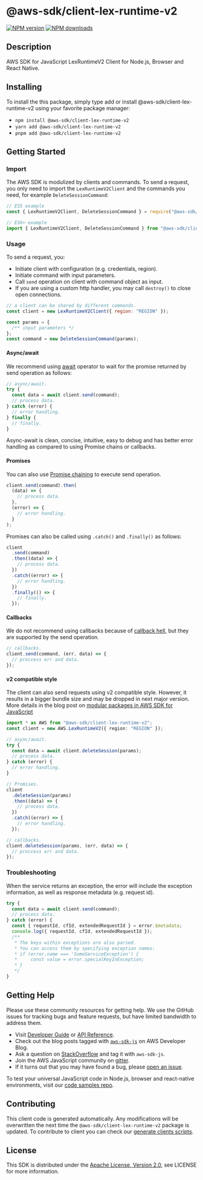 # @aws-sdk/client-lex-runtime-v2

[![NPM version](https://img.shields.io/npm/v/@aws-sdk/client-lex-runtime-v2/latest.svg)](https://www.npmjs.com/package/@aws-sdk/client-lex-runtime-v2)
[![NPM downloads](https://img.shields.io/npm/dm/@aws-sdk/client-lex-runtime-v2.svg)](https://www.npmjs.com/package/@aws-sdk/client-lex-runtime-v2)

## Description

AWS SDK for JavaScript LexRuntimeV2 Client for Node.js, Browser and React Native.

<p></p>

## Installing

To install the this package, simply type add or install @aws-sdk/client-lex-runtime-v2
using your favorite package manager:

- `npm install @aws-sdk/client-lex-runtime-v2`
- `yarn add @aws-sdk/client-lex-runtime-v2`
- `pnpm add @aws-sdk/client-lex-runtime-v2`

## Getting Started

### Import

The AWS SDK is modulized by clients and commands.
To send a request, you only need to import the `LexRuntimeV2Client` and
the commands you need, for example `DeleteSessionCommand`:

```js
// ES5 example
const { LexRuntimeV2Client, DeleteSessionCommand } = require("@aws-sdk/client-lex-runtime-v2");
```

```ts
// ES6+ example
import { LexRuntimeV2Client, DeleteSessionCommand } from "@aws-sdk/client-lex-runtime-v2";
```

### Usage

To send a request, you:

- Initiate client with configuration (e.g. credentials, region).
- Initiate command with input parameters.
- Call `send` operation on client with command object as input.
- If you are using a custom http handler, you may call `destroy()` to close open connections.

```js
// a client can be shared by different commands.
const client = new LexRuntimeV2Client({ region: "REGION" });

const params = {
  /** input parameters */
};
const command = new DeleteSessionCommand(params);
```

#### Async/await

We recommend using [await](https://developer.mozilla.org/en-US/docs/Web/JavaScript/Reference/Operators/await)
operator to wait for the promise returned by send operation as follows:

```js
// async/await.
try {
  const data = await client.send(command);
  // process data.
} catch (error) {
  // error handling.
} finally {
  // finally.
}
```

Async-await is clean, concise, intuitive, easy to debug and has better error handling
as compared to using Promise chains or callbacks.

#### Promises

You can also use [Promise chaining](https://developer.mozilla.org/en-US/docs/Web/JavaScript/Guide/Using_promises#chaining)
to execute send operation.

```js
client.send(command).then(
  (data) => {
    // process data.
  },
  (error) => {
    // error handling.
  }
);
```

Promises can also be called using `.catch()` and `.finally()` as follows:

```js
client
  .send(command)
  .then((data) => {
    // process data.
  })
  .catch((error) => {
    // error handling.
  })
  .finally(() => {
    // finally.
  });
```

#### Callbacks

We do not recommend using callbacks because of [callback hell](http://callbackhell.com/),
but they are supported by the send operation.

```js
// callbacks.
client.send(command, (err, data) => {
  // proccess err and data.
});
```

#### v2 compatible style

The client can also send requests using v2 compatible style.
However, it results in a bigger bundle size and may be dropped in next major version. More details in the blog post
on [modular packages in AWS SDK for JavaScript](https://aws.amazon.com/blogs/developer/modular-packages-in-aws-sdk-for-javascript/)

```ts
import * as AWS from "@aws-sdk/client-lex-runtime-v2";
const client = new AWS.LexRuntimeV2({ region: "REGION" });

// async/await.
try {
  const data = await client.deleteSession(params);
  // process data.
} catch (error) {
  // error handling.
}

// Promises.
client
  .deleteSession(params)
  .then((data) => {
    // process data.
  })
  .catch((error) => {
    // error handling.
  });

// callbacks.
client.deleteSession(params, (err, data) => {
  // proccess err and data.
});
```

### Troubleshooting

When the service returns an exception, the error will include the exception information,
as well as response metadata (e.g. request id).

```js
try {
  const data = await client.send(command);
  // process data.
} catch (error) {
  const { requestId, cfId, extendedRequestId } = error.$metadata;
  console.log({ requestId, cfId, extendedRequestId });
  /**
   * The keys within exceptions are also parsed.
   * You can access them by specifying exception names:
   * if (error.name === 'SomeServiceException') {
   *     const value = error.specialKeyInException;
   * }
   */
}
```

## Getting Help

Please use these community resources for getting help.
We use the GitHub issues for tracking bugs and feature requests, but have limited bandwidth to address them.

- Visit [Developer Guide](https://docs.aws.amazon.com/sdk-for-javascript/v3/developer-guide/welcome.html)
  or [API Reference](https://docs.aws.amazon.com/AWSJavaScriptSDK/v3/latest/index.html).
- Check out the blog posts tagged with [`aws-sdk-js`](https://aws.amazon.com/blogs/developer/tag/aws-sdk-js/)
  on AWS Developer Blog.
- Ask a question on [StackOverflow](https://stackoverflow.com/questions/tagged/aws-sdk-js) and tag it with `aws-sdk-js`.
- Join the AWS JavaScript community on [gitter](https://gitter.im/aws/aws-sdk-js-v3).
- If it turns out that you may have found a bug, please [open an issue](https://github.com/aws/aws-sdk-js-v3/issues/new/choose).

To test your universal JavaScript code in Node.js, browser and react-native environments,
visit our [code samples repo](https://github.com/aws-samples/aws-sdk-js-tests).

## Contributing

This client code is generated automatically. Any modifications will be overwritten the next time the `@aws-sdk/client-lex-runtime-v2` package is updated.
To contribute to client you can check our [generate clients scripts](https://github.com/aws/aws-sdk-js-v3/tree/main/scripts/generate-clients).

## License

This SDK is distributed under the
[Apache License, Version 2.0](http://www.apache.org/licenses/LICENSE-2.0),
see LICENSE for more information.
